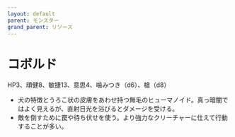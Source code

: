 ```yaml
---
layout: default
parent: モンスター
grand_parent: リソース
---
```


# コボルド

HP3、頑健8、敏捷13、意思4、噛みつき（d6）、槍（d8）

- 犬の特徴とうろこ状の皮膚をあわせ持つ無毛のヒューマノイド。真っ暗闇ではよく見えるが、直射日光を浴びるとダメージを受ける。
- 敵を倒すために罠や待ち伏せを使う。より強力なクリーチャーに仕えて行動することが多い。
